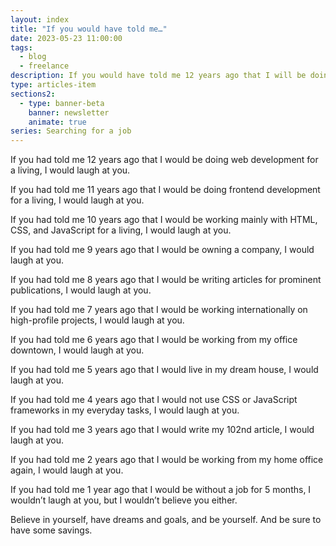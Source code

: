 ```yaml
---
layout: index
title: "If you would have told me…"
date: 2023-05-23 11:00:00
tags:
  - blog
  - freelance
description: If you would have told me 12 years ago that I will be doing web developing for a living, I would laugh at you.
type: articles-item
sections2:
  - type: banner-beta
    banner: newsletter
    animate: true
series: Searching for a job
---
```


If you had told me 12 years ago that I would be doing web development for a living, I would laugh at you.

If you had told me 11 years ago that I would be doing frontend development for a living, I would laugh at you.

If you had told me 10 years ago that I would be working mainly with HTML, CSS, and JavaScript for a living, I would laugh at you.

If you had told me 9 years ago that I would be owning a company, I would laugh at you.

If you had told me 8 years ago that I would be writing articles for prominent publications, I would laugh at you.

If you had told me 7 years ago that I would be working internationally on high-profile projects, I would laugh at you.

If you had told me 6 years ago that I would be working from my office downtown, I would laugh at you.

If you had told me 5 years ago that I would live in my dream house, I would laugh at you.

If you had told me 4 years ago that I would not use CSS or JavaScript frameworks in my everyday tasks, I would laugh at you.

If you had told me 3 years ago that I would write my 102nd article, I would laugh at you.

If you had told me 2 years ago that I would be working from my home office again, I would laugh at you.

If you had told me 1 year ago that I would be without a job for 5 months, I wouldn’t laugh at you, but I wouldn’t believe you either.

Believe in yourself, have dreams and goals, and be yourself. And be sure to have some savings.
